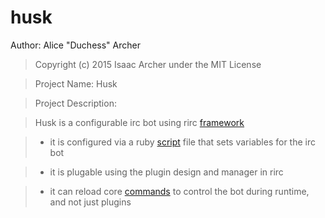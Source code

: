 # husk

Author: Alice "Duchess" Archer
> Copyright (c) 2015 Isaac Archer under the MIT License

>Project Name: Husk

>Project Description:

>Husk is a configurable irc bot using rirc [framework](https://github.com/The-Duchess/ruby-irc-framework)

>- it is configured via a ruby [script](https://github.com/The-Duchess/husk/blob/master/config.rb) file that sets variables for the irc bot

>- it is plugable using the plugin design and manager in rirc

>- it can reload core [commands](https://github.com/The-Duchess/husk/blob/master/commands.rb) to control the bot during runtime, and not just plugins
